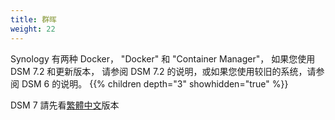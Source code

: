 ```yaml
---
title: 群晖
weight: 22
---
```

Synology 有两种 Docker， "Docker" 和 "Container Manager"， 如果您使用 DSM 7.2 和更新版本， 请参阅 DSM 7.2 的说明，或如果您使用较旧的系统，请参阅 DSM 6 的说明。
{{% children depth="3" showhidden="true" %}}

DSM 7 請先看[繁體中文](/docs/zh-tw/self-host/rustdesk-server-oss/synology/dsm-7/)版本